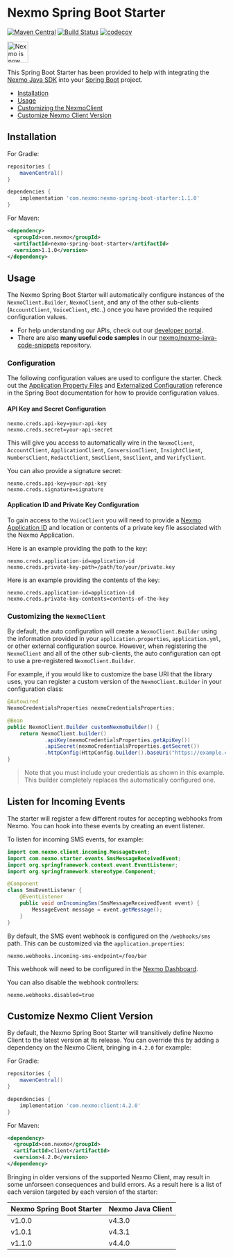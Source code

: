 # Nexmo Spring Boot Starter

[![Maven Central](https://img.shields.io/maven-central/v/com.nexmo/nexmo-spring-boot-starter.svg?label=Maven%20Central)](https://search.maven.org/search?q=g:%22com.nexmo%22%20AND%20a:%22nexmo-spring-boot-starter%22)
[![Build Status](https://travis-ci.org/Nexmo/nexmo-spring-boot-starter.svg?branch=main)](https://travis-ci.org/Nexmo/nexmo-spring-boot-starter)
[![codecov](https://codecov.io/gh/Nexmo/nexmo-spring-boot-starter/branch/master/graph/badge.svg)](https://codecov.io/gh/Nexmo/nexmo-spring-boot-starter)

<img src="https://developer.nexmo.com/assets/images/Vonage_Nexmo.svg" height="48px" alt="Nexmo is now known as Vonage" />

This Spring Boot Starter has been provided to help with integrating the [Nexmo Java SDK](https://github.com/Nexmo/nexmo-java) into your [Spring Boot](https://spring.io/projects/spring-boot) project.

 * [Installation](#installation)
 * [Usage](#usage)
 * [Customizing the NexmoClient](#customizing-the-nexmoclient)
 * [Customize Nexmo Client Version](#customize-nexmo-client-version)
 
## Installation

For Gradle:

```groovy
repositories {
    mavenCentral()
}

dependencies {
    implementation 'com.nexmo:nexmo-spring-boot-starter:1.1.0'
}
```

For Maven:

```xml
<dependency>
  <groupId>com.nexmo</groupId>
  <artifactId>nexmo-spring-boot-starter</artifactId>
  <version>1.1.0</version>
</dependency>
```

## Usage

The Nexmo Spring Boot Starter will automatically configure instances of the `NexmoClient.Builder`, `NexmoClient`, and any of the other sub-clients (`AccountClient`, `VoiceClient`, etc..) once you have provided the required configuration values.

* For help understanding our APIs, check out our [developer portal](https://developer.nexmo.com/).
* There are also **many useful code samples** in our [nexmo/nexmo-java-code-snippets](https://github.com/Nexmo/nexmo-java-code-snippets) repository.

### Configuration

The following configuration values are used to configure the starter. Check out the [Application Property Files](https://docs.spring.io/spring-boot/docs/current/reference/htmlsingle/#boot-features-external-config-application-property-files) and [Externalized Configuration](https://docs.spring.io/spring-boot/docs/current/reference/htmlsingle/#boot-features-external-config) reference in the Spring Boot documentation for how to provide configuration values.

#### API Key and Secret Configuration

```
nexmo.creds.api-key=your-api-key
nexmo.creds.secret=your-api-secret
```

This will give you access to automatically wire in the `NexmoClient`, `AccountClient`, `ApplicationClient`, `ConversionClient`, `InsightClient`, `NumbersClient`, `RedactClient`, `SmsClient`, `SnsClient`, and `VerifyClient`.

You can also provide a signature secret:

```
nexmo.creds.api-key=your-api-key
nexmo.creds.signature=signature
```

#### Application ID and Private Key Configuration
To gain access to the `VoiceClient` you will need to provide a [Nexmo Application ID]() and location or contents of a private key file associated with the Nexmo Application.

Here is an example providing the path to the key:
```
nexmo.creds.application-id=application-id
nexmo.creds.private-key-path=/path/to/your/private.key
```

Here is an example providing the contents of the key:
```
nexmo.creds.application-id=application-id
nexmo.creds.private-key-contents=contents-of-the-key
```

### Customizing the `NexmoClient`

By default, the auto configuration will create a `NexmoClient.Builder` using the information provided in your `application.properties`, `application.yml`, or other external configuration source. However, when registering the `NexmoClient` and all of the other sub-clients, the auto configuration can opt to use a pre-registered `NexmoClient.Builder`.

For example, if you would like to customize the base URI that the library uses, you can register a custom version of the `NexmoClient.Builder` in your configuration class:

```java
@Autowired
NexmoCredentialsProperties nexmoCredentialsProperties;

@Bean
public NexmoClient.Builder customNexmoBuilder() {
    return NexmoClient.builder()
            .apiKey(nexmoCredentialsProperties.getApiKey())
            .apiSecret(nexmoCredentialsProperties.getSecret())
            .httpConfig(HttpConfig.builder().baseUri("https://example.com").build());
}
```
> Note that you must include your credentials as shown in this example. This builder completely replaces the automatically configured one.

## Listen for Incoming Events

The starter will register a few different routes for accepting webhooks from Nexmo. You can hook into these events by creating an event listener.

To listen for incoming SMS events, for example:

```java
import com.nexmo.client.incoming.MessageEvent;
import com.nexmo.starter.events.SmsMessageReceivedEvent;
import org.springframework.context.event.EventListener;
import org.springframework.stereotype.Component;

@Component
class SmsEventListener {
    @EventListener
    public void onIncomingSms(SmsMessageReceivedEvent event) {
        MessageEvent message = event.getMessage();
    }
}
```

By default, the SMS event webhook is configured on the `/webhooks/sms` path. This can be customized via the `application.properties`:

```properties
nexmo.webhooks.incoming-sms-endpoint=/foo/bar
```

This webhook will need to be configured in the [Nexmo Dashboard](https://dashboard.nexmo.com).

You can also disable the webhook controllers:

```properties
nexmo.webhooks.disabled=true
```

## Customize Nexmo Client Version

By default, the Nexmo Spring Boot Starter will transitively define Nexmo Client to the latest version at its release. You can override this by adding a dependency on the Nexmo Client, bringing in `4.2.0` for example:

For Gradle:

```groovy
repositories {
    mavenCentral()
}

dependencies {
    implementation 'com.nexmo:client:4.2.0'
}
```

For Maven:

```xml
<dependency>
  <groupId>com.nexmo</groupId>
  <artifactId>client</artifactId>
  <version>4.2.0</version>
</dependency>
```

Bringing in older versions of the supported Nexmo Client, may result in some unforseen consequences and build errors. As a result here is a list of each version targeted by each version of the starter:

| Nexmo Spring Boot Starter | Nexmo Java Client |
|---|---|
| v1.0.0 | v4.3.0 |
| v1.0.1 | v4.3.1 |
| v1.1.0 | v4.4.0 |
